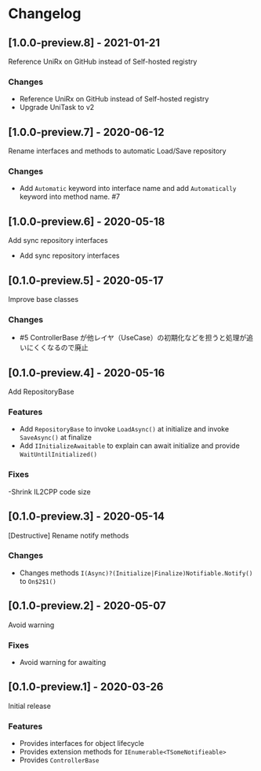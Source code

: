 # Changelog

## [1.0.0-preview.8] - 2021-01-21

Reference UniRx on GitHub instead of Self-hosted registry

### Changes

- Reference UniRx on GitHub instead of Self-hosted registry
- Upgrade UniTask to v2

## [1.0.0-preview.7] - 2020-06-12

Rename interfaces and methods to automatic Load/Save repository

### Changes

- Add `Automatic` keyword into interface name and add `Automatically` keyword into method name. #7 

## [1.0.0-preview.6] - 2020-05-18

Add sync repository interfaces

* Add sync repository interfaces

## [0.1.0-preview.5] - 2020-05-17

Improve base classes

### Changes

- #5 ControllerBase が他レイヤ（UseCase）の初期化などを担うと処理が追いにくくなるので廃止

## [0.1.0-preview.4] - 2020-05-16

Add RepositoryBase

### Features

- Add `RepositoryBase` to invoke `LoadAsync()` at initialize and invoke `SaveAsync()` at finalize
- Add `IInitializeAwaitable` to explain can await initialize and provide `WaitUntilInitialized()`

### Fixes

-Shrink IL2CPP code size

## [0.1.0-preview.3] - 2020-05-14

[Destructive] Rename notify methods

### Changes

- Changes methods `I(Async)?(Initialize|Finalize)Notifiable.Notify()` to `On$2$1()`

## [0.1.0-preview.2] - 2020-05-07

Avoid warning

### Fixes

- Avoid warning for awaiting

## [0.1.0-preview.1] - 2020-03-26

Initial release

### Features

* Provides interfaces for object lifecycle
* Provides extension methods for `IEnumerable<TSomeNotifieable>`
* Provides `ControllerBase`

